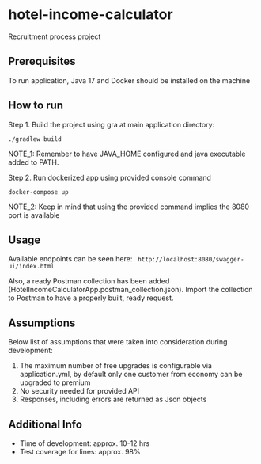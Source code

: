 # hotel-income-calculator
Recruitment process project

## Prerequisites
To run application, Java 17 and Docker should be installed on the machine

## How to run
Step 1. Build the project using gra at main application directory:
```shell
./gradlew build
```
NOTE_1: Remember to have JAVA_HOME configured and java executable added to PATH.

Step 2. Run dockerized app using provided console command
```shell
docker-compose up
```
NOTE_2: Keep in mind that using the provided command implies the 8080 port is available

## Usage
Available endpoints can be seen here:
`` http://localhost:8080/swagger-ui/index.html``

Also, a ready Postman collection has been added (HotelIncomeCalculatorApp.postman_collection.json). Import the collection to Postman to have a properly built, ready request.

## Assumptions
Below list of assumptions that were taken into consideration during development:
1. The maximum number of free upgrades is configurable via application.yml, by default only one customer from economy can be upgraded to premium
2. No security needed for provided API
3. Responses, including errors are returned as Json objects


## Additional Info
- Time of development: approx. 10-12 hrs
- Test coverage for lines: approx. 98%